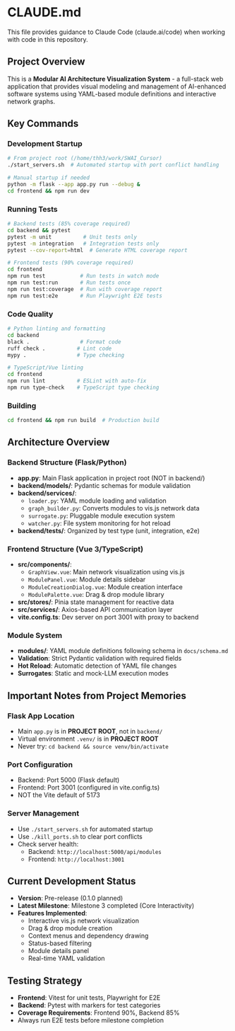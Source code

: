 # CLAUDE.md

This file provides guidance to Claude Code (claude.ai/code) when working with code in this repository.

## Project Overview

This is a **Modular AI Architecture Visualization System** - a full-stack web application that provides visual modeling and management of AI-enhanced software systems using YAML-based module definitions and interactive network graphs.

## Key Commands

### Development Startup
```bash
# From project root (/home/thh3/work/SWAI_Cursor)
./start_servers.sh  # Automated startup with port conflict handling

# Manual startup if needed
python -m flask --app app.py run --debug &
cd frontend && npm run dev
```

### Running Tests
```bash
# Backend tests (85% coverage required)
cd backend && pytest
pytest -m unit          # Unit tests only
pytest -m integration   # Integration tests only
pytest --cov-report=html  # Generate HTML coverage report

# Frontend tests (90% coverage required)
cd frontend
npm run test           # Run tests in watch mode
npm run test:run       # Run tests once
npm run test:coverage  # Run with coverage report
npm run test:e2e       # Run Playwright E2E tests
```

### Code Quality
```bash
# Python linting and formatting
cd backend
black .                # Format code
ruff check .          # Lint code
mypy .                # Type checking

# TypeScript/Vue linting
cd frontend
npm run lint          # ESLint with auto-fix
npm run type-check    # TypeScript type checking
```

### Building
```bash
cd frontend && npm run build  # Production build
```

## Architecture Overview

### Backend Structure (Flask/Python)
- **app.py**: Main Flask application in project root (NOT in backend/)
- **backend/models/**: Pydantic schemas for module validation
- **backend/services/**:
  - `loader.py`: YAML module loading and validation
  - `graph_builder.py`: Converts modules to vis.js network data
  - `surrogate.py`: Pluggable module execution system
  - `watcher.py`: File system monitoring for hot reload
- **backend/tests/**: Organized by test type (unit, integration, e2e)

### Frontend Structure (Vue 3/TypeScript)
- **src/components/**:
  - `GraphView.vue`: Main network visualization using vis.js
  - `ModulePanel.vue`: Module details sidebar
  - `ModuleCreationDialog.vue`: Module creation interface
  - `ModulePalette.vue`: Drag & drop module library
- **src/stores/**: Pinia state management for reactive data
- **src/services/**: Axios-based API communication layer
- **vite.config.ts**: Dev server on port 3001 with proxy to backend

### Module System
- **modules/**: YAML module definitions following schema in `docs/schema.md`
- **Validation**: Strict Pydantic validation with required fields
- **Hot Reload**: Automatic detection of YAML file changes
- **Surrogates**: Static and mock-LLM execution modes

## Important Notes from Project Memories

### Flask App Location
- Main `app.py` is in **PROJECT ROOT**, not in `backend/`
- Virtual environment `.venv/` is in **PROJECT ROOT**
- Never try: `cd backend && source venv/bin/activate`

### Port Configuration
- Backend: Port 5000 (Flask default)
- Frontend: Port 3001 (configured in vite.config.ts)
- NOT the Vite default of 5173

### Server Management
- Use `./start_servers.sh` for automated startup
- Use `./kill_ports.sh` to clear port conflicts
- Check server health:
  - Backend: `http://localhost:5000/api/modules`
  - Frontend: `http://localhost:3001`

## Current Development Status

- **Version**: Pre-release (0.1.0 planned)
- **Latest Milestone**: Milestone 3 completed (Core Interactivity)
- **Features Implemented**:
  - Interactive vis.js network visualization
  - Drag & drop module creation
  - Context menus and dependency drawing
  - Status-based filtering
  - Module details panel
  - Real-time YAML validation

## Testing Strategy

- **Frontend**: Vitest for unit tests, Playwright for E2E
- **Backend**: Pytest with markers for test categories
- **Coverage Requirements**: Frontend 90%, Backend 85%
- Always run E2E tests before milestone completion
